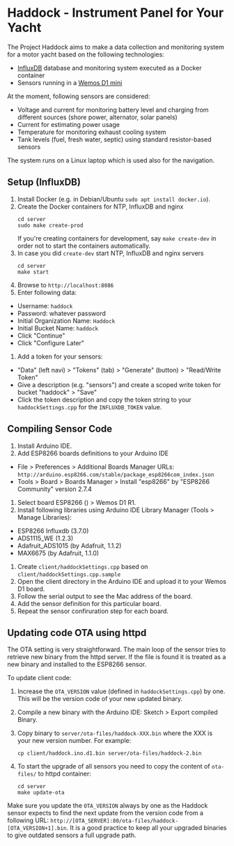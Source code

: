 # Haddock - Instrument Panel for Your Yacht

The Project Haddock aims to make a data collection and monitoring system for a motor yacht based on the following technologies:
 * [InfluxDB](https://www.influxdata.com/) database and monitoring system executed as a Docker container
 * Sensors running in a [Wemos D1 mini](https://www.wemos.cc/en/latest/d1/d1_mini.html)

At the moment, following sensors are considered:
 * Voltage and current for monitoring battery level and charging from different sources (shore power, alternator, solar panels)
 * Current for estimating power usage
 * Temperature for monitoring exhaust cooling system
 * Tank levels (fuel, fresh water, septic) using standard resistor-based sensors

The system runs on a Linux laptop which is used also for the navigation.

## Setup (InfluxDB)

 1. Install Docker (e.g. in Debian/Ubuntu `sudo apt install docker.io`).
 1. Create the Docker containers for NTP, InfluxDB and nginx
    ```
    cd server
    sudo make create-prod
    ```
    If you're creating containers for development, say `make create-dev` in order not to start
    the containers automatically.
 1. In case you did `create-dev` start NTP, InfluxDB and nginx servers
    ```
    cd server
    make start
    ```
 1. Browse to `http://localhost:8086`
 1. Enter following data:
   * Username: `haddock`
   * Password: whatever password
   * Initial Organization Name: `Haddock`
   * Initial Bucket Name: `haddock`
   * Click "Continue"
   * Click "Configure Later"
 1. Add a token for your sensors:
   * "Data" (left navi) > "Tokens" (tab) > "Generate" (button) > "Read/Write Token"
   * Give a description (e.g. "sensors") and create a scoped write token for bucket "haddock" > "Save"
   * Click the token description and copy the token string to your `haddockSettings.cpp` for the
     `INFLUXDB_TOKEN` value.

## Compiling Sensor Code

 1. Install Arduino IDE.
 1. Add ESP8266 boards definitions to your Arduino IDE
   * File > Preferences > Additional Boards Manager URLs: `http://arduino.esp8266.com/stable/package_esp8266com_index.json`
   * Tools > Board > Boards Manager > Install "esp8266" by "ESP8266 Community" version 2.7.4
 1. Select board ESP8266 () > Wemos D1 R1.
 1. Install following libraries using Arduino IDE Library Manager (Tools > Manage Libraries):
   * ESP8266 Influxdb (3.7.0)
   * ADS1115_WE (1.2.3)
   * Adafruit_ADS1015 (by Adafruit, 1.1.2)
   * MAX6675 (by Adafruit, 1.1.0)
 1. Create `client/haddockSettings.cpp` based on `client/haddockSettings.cpp.sample`
 1. Open the client directory in the Arduino IDE and upload it to your Wemos D1 board.
 1. Follow the serial output to see the Mac address of the board.
 1. Add the sensor definition for this particular board.
 1. Repeat the sensor confiruration step for each board.

## Updating code OTA using httpd

The OTA setting is very straightforward. The main loop of the sensor tries to retrieve
new binary from the httpd server. If the file is found it is treated as a new binary
and installed to the ESP8266 sensor.

To update client code:
 1. Increase the `OTA_VERSION` value (defined in `haddockSettings.cpp`) by one.
    This will be the version code of your new updated binary.
 1. Compile a new binary with the Arduino IDE: Sketch > Export compiled Binary.
 1. Copy binary to `server/ota-files/haddock-XXX.bin` where the XXX is your new version
    number. For example:

    `cp client/haddock.ino.d1.bin server/ota-files/haddock-2.bin`

 1. To start the upgrade of all sensors you need to copy the content of
    `ota-files/` to httpd container:
    ```
    cd server
    make update-ota
    ```

Make sure you update the `OTA_VERSION` always by one as the Haddock sensor expects
to find the next update from the version code from a following URL:
`http://[OTA_SERVER]:80/ota-files/haddock-[OTA_VERSION+1].bin`. It is a good practice
to keep all your upgraded binaries to give outdated sensors a full upgrade path.
